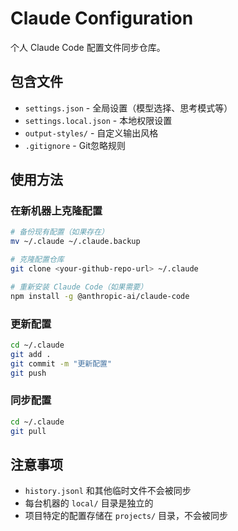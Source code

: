 # Claude Configuration

个人 Claude Code 配置文件同步仓库。

## 包含文件

- `settings.json` - 全局设置（模型选择、思考模式等）
- `settings.local.json` - 本地权限设置
- `output-styles/` - 自定义输出风格
- `.gitignore` - Git忽略规则

## 使用方法

### 在新机器上克隆配置

```bash
# 备份现有配置（如果存在）
mv ~/.claude ~/.claude.backup

# 克隆配置仓库
git clone <your-github-repo-url> ~/.claude

# 重新安装 Claude Code（如果需要）
npm install -g @anthropic-ai/claude-code
```

### 更新配置

```bash
cd ~/.claude
git add .
git commit -m "更新配置"
git push
```

### 同步配置

```bash
cd ~/.claude
git pull
```

## 注意事项

- `history.jsonl` 和其他临时文件不会被同步
- 每台机器的 `local/` 目录是独立的
- 项目特定的配置存储在 `projects/` 目录，不会被同步